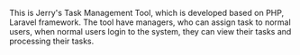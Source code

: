 This is Jerry's Task Management Tool, which is developed based on PHP, Laravel framework.
The tool have managers, who can assign task to normal users, when normal users login to the system, they can view their tasks and processing their tasks.

